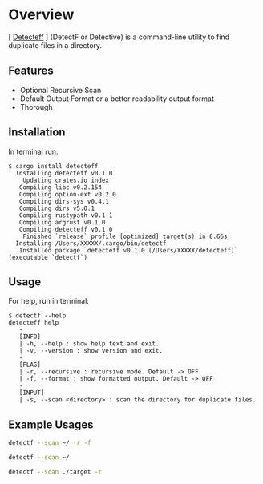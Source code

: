 # Overview

[ [Detecteff](https://crates.io/crates/detecteff) ] (DetectF or Detective) is a command-line utility to find duplicate files in a directory.

## Features

- Optional Recursive Scan
- Default Output Format or a better readability output format
- Thorough

## Installation

In terminal run:

```console
$ cargo install detecteff
  Installing detecteff v0.1.0
    Updating crates.io index
   Compiling libc v0.2.154
   Compiling option-ext v0.2.0
   Compiling dirs-sys v0.4.1
   Compiling dirs v5.0.1
   Compiling rustypath v0.1.1
   Compiling argrust v0.1.0
   Compiling detecteff v0.1.0
    Finished `release` profile [optimized] target(s) in 8.66s
  Installing /Users/XXXXX/.cargo/bin/detectf
   Installed package `detecteff v0.1.0 (/Users/XXXXX/detecteff)` (executable `detectf`)
```

## Usage

For help, run in terminal:

```console
$ detectf --help
detecteff help
   -
   [INFO]
   | -h, --help : show help text and exit.
   | -v, --version : show version and exit.
   -
   [FLAG]
   | -r, --recursive : recursive mode. Default -> OFF
   | -f, --format : show formatted output. Default -> OFF
   -
   [INPUT]
   | -s, --scan <directory> : scan the directory for duplicate files.
```

## Example Usages

```bash
detectf --scan ~/ -r -f
```

```bash
detectf --scan ~/
```

```bash
detectf --scan ./target -r
```
